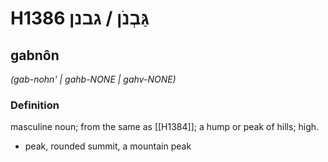 # H1386 גַּבְנֹן / גבנן

## gabnôn

_(gab-nohn' | ɡahb-NONE | ɡahv-NONE)_

### Definition

masculine noun; from the same as [[H1384]]; a hump or peak of hills; high.

- peak, rounded summit, a mountain peak
